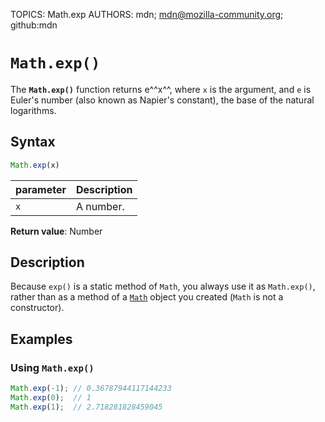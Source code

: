 TOPICS: Math.exp
AUTHORS: mdn; mdn@mozilla-community.org; github:mdn

# `Math.exp()`

The **`Math.exp()`** function returns e^^x^^, where `x` is the argument, and `e` is Euler's number
(also known as Napier's constant), the base of the natural logarithms.

## Syntax

```javascript
Math.exp(x)
```

| parameter | Description |
| :-- | :-- |
| `x` | A number. |

**Return value**: Number

## Description

Because `exp()` is a static method of `Math`, you always use it as `Math.exp()`, rather than as a
method of a [`Math`](/en/webfrontend/Math) object you created (`Math` is not a constructor).

## Examples

### Using `Math.exp()`

```javascript
Math.exp(-1); // 0.36787944117144233
Math.exp(0);  // 1
Math.exp(1);  // 2.718281828459045
```
